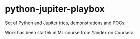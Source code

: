 python-jupiter-playbox
======================

Set of Python and Jupiter tries, demonstrations and POCs.

Work has been startek in ML course from Yandex on Coursera.
